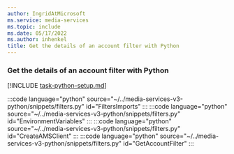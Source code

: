 ```yaml
---
author: IngridAtMicrosoft
ms.service: media-services
ms.topic: include
ms.date: 05/17/2022
ms.author: inhenkel
title: Get the details of an account filter with Python
---
```


### Get the details of an account filter with Python

[!INCLUDE [task-python-setup.md](./includes/task-python-setup.md)]

:::code language="python" source="~/../media-services-v3-python/snippets/filters.py" id="FiltersImports" :::
:::code language="python" source="~/../media-services-v3-python/snippets/filters.py" id="EnvironmentVariables" :::
:::code language="python" source="~/../media-services-v3-python/snippets/filters.py" id="CreateAMSClient" :::
:::code language="python" source="~/../media-services-v3-python/snippets/filters.py" id="GetAccountFilter" :::
